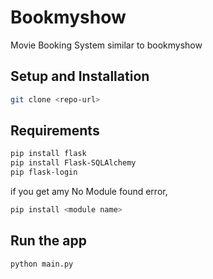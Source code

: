 # Bookmyshow
Movie Booking System similar to bookmyshow

## Setup and Installation

```bash
git clone <repo-url>
```
## Requirements
```bash
pip install flask
pip install Flask-SQLAlchemy
pip flask-login
```
if you get amy No Module found error, 
```bash
pip install <module name>
```

## Run the app
```bash
python main.py
```
